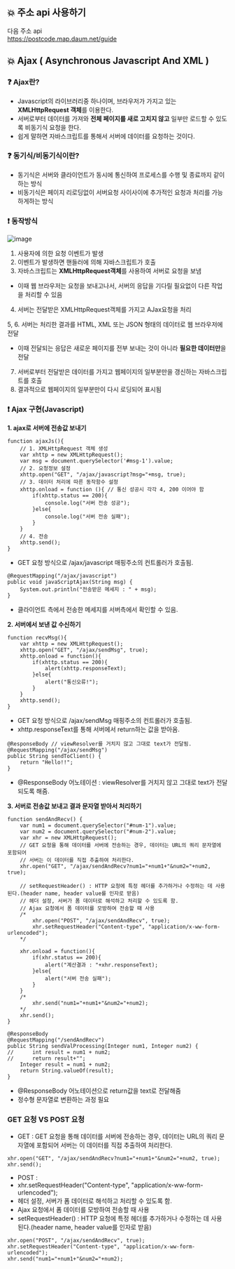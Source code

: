 ## 💥 주소 api 사용하기
다음 주소 api    
https://postcode.map.daum.net/guide
## 💥 Ajax ( Asynchronous Javascript And XML )
### ❓ Ajax란?   
 - Javascript의 라이브러리중 하나이며, 브라우저가 가지고 있는 **XMLHttpRequest 객체**를 이용한다.
 - 서버로부터 데이터를 가져와 **전체 페이지를 새로 고치지 않고** 일부만 로드할 수 있도록 비동기식 요청을 한다.
 - 쉽게 말하면 자바스크립트를 통해서 서버에 데이터를 요청하는 것이다.
    
### ❓ 동기식/비동기식이란?   
 - 동기식은 서버와 클라이언트가 동시에 통신하여 프로세스를 수행 및 종료까지 같이하는 방식
 - 비동기식은 페이지 리로딩없이 서버요청 사이사이에 추가적인 요청과 처리를 가능하게하는 방식

### ❗ 동작방식
![image](https://github.com/user-attachments/assets/1cadcb11-4566-40f5-a766-75abc66346ee)
1. 사용자에 의한 요청 이벤트가 발생
2. 이벤트가 발생하면 핸들러에 의해 자바스크립트가 호출
3. 자바스크립트는 **XMLHttpRequest객체**를 사용하여 서버로 요청을 보냄
  - 이때 웹 브라우저는 요청을 보내고나서, 서버의 응답을 기다릴 필요없이 다른 작업을 처리할 수 있음
4. 서버는 전달받은 XMLHttpRequest객체를 가지고 AJax요청을 처리   
   
5, 6. 서버는 처리한 결과를 HTML, XML 또는 JSON 형태의 데이터로 웹 브라우저에 전달   
  - 이때 전달되는 응답은 새로운 페이지를 전부 보내는 것이 아니라 **필요한 데이터만**을 전달
7. 서버로부터 전달받은 데이터를 가지고 웹페이지의 일부분만을 갱신하는 자바스크립트를 호출
8. 결과적으로 웹페이지의 일부분만이 다시 로딩되어 표시됨

### ❗ Ajax 구현(Javascript)

**1. ajax로 서버에 전송값 보내기**
```
function ajaxJs(){
	// 1. XMLHttpRequest 객체 생성
	var xhttp = new XMLHttpRequest();
	var msg = document.querySelector('#msg-1').value;
	// 2. 요청정보 설정
	xhttp.open("GET", "/ajax/javascript?msg="+msg, true);
	// 3. 데이터 처리에 따른 동작함수 설정
	xhttp.onload = function (){ // 통신 성공시 각각 4, 200 이어야 함
		if(xhttp.status == 200){
			console.log("서버 전송 성공");
		}else{
			console.log("서버 전송 실패");
		}
	}
	// 4. 전송
	xhttp.send();
}

```
 - GET 요청 방식으로 /ajax/javascript 매핑주소의 컨트롤러가 호출됨.

```
@RequestMapping("/ajax/javascript")
public void javaScriptAjax(String msg) {
	System.out.println("전송받은 메세지 : " + msg);
}
```
 - 클라이언트 측에서 전송한 메세지를 서버측에서 확인할 수 있음.
 
**2. 서버에서 보낸 값 수신하기**
```
function recvMsg(){
	var xhttp = new XMLHttpRequest();
	xhttp.open("GET", "/ajax/sendMsg", true);
	xhttp.onload = function(){
		if(xhttp.status == 200){
			alert(xhttp.responseText);
		}else{
			alert("통신오류!");
		}
	}
	xhttp.send();
}
```
 - GET 요청 방식으로 /ajax/sendMsg 매핑주소의 컨트롤러가 호출됨.
 - xhttp.responseText를 통해 서버에서 return하는 값을 받아옴. 

```
@ResponseBody // viewResolver를 거치지 않고 그대로 text가 전달됨.
@RequestMapping("/ajax/sendMsg")
public String sendToClient() {
	return "Hello!!";
}
```
 - @ResponseBody 어노테이션 : viewResolver를 거치지 않고 그대로 text가 전달되도록 해줌.


**3. 서버로 전송값 보내고 결과 문자열 받아서 처리하기**
```
function sendAndRecv() {
	var num1 = document.querySelector("#num-1").value;
	var num2 = document.querySelector("#num-2").value;
	var xhr = new XMLHttpRequest();
	// GET 요청을 통해 데이터를 서버에 전송하는 경우, 데이터는 URL의 쿼리 문자열에 포함되어
	// 서버는 이 데이터를 직접 추출하여 처리한다.
	xhr.open("GET", "/ajax/sendAndRecv?num1="+num1+"&num2="+num2, true);

	// setRequestHeader() : HTTP 요청에 특정 헤더를 추가하거나 수정하는 데 사용된다.(header name, header value를 인자로 받음)
	// 헤더 설정, 서버가 폼 데이터로 해석하고 처리할 수 있도록 함.
	// Ajax 요청에서 폼 데이터를 모방하여 전송할 때 사용
	/* 
		xhr.open("POST", "/ajax/sendAndRecv", true);
		xhr.setRequestHeader("Content-type", "application/x-ww-form-urlencoded"); 
	*/

	xhr.onload = function(){
		if(xhr.status == 200){
			alert("계산결과 : "+xhr.responseText);
		}else{
			alert("서버 전송 실패");
		}
	}
	/* 
		xhr.send("num1="+num1+"&num2="+num2); 
	*/
	xhr.send();
}
```

```
@ResponseBody
@RequestMapping("/sendAndRecv")
public String sendValProcessing(Integer num1, Integer num2) {
//		int result = num1 + num2;	
//		return result+"";
	Integer result = num1 + num2;
	return String.valueOf(result);
}
```

 - @ResponseBody 어노테이션으로 return값을 text로 전달해줌   
 - 정수형 문자열로 변환하는 과정 필요   
 


### GET 요청 VS POST 요청
 - GET : GET 요청을 통해 데이터를 서버에 전송하는 경우, 데이터는 URL의 쿼리 문자열에 포함되어 서버는 이 데이터를 직접 추출하여 처리한다.   
 ```
 xhr.open("GET", "/ajax/sendAndRecv?num1="+num1+"&num2="+num2, true);
 xhr.send();
 ```   
 - POST :
  - xhr.setRequestHeader("Content-type", "application/x-ww-form-urlencoded"); 
  - 헤더 설정, 서버가 폼 데이터로 해석하고 처리할 수 있도록 함.
  - Ajax 요청에서 폼 데이터를 모방하여 전송할 때 사용
  - setRequestHeader() : HTTP 요청에 특정 헤더를 추가하거나 수정하는 데 사용된다.(header name, header value를 인자로 받음)   
 ```
 xhr.open("POST", "/ajax/sendAndRecv", true);
 xhr.setRequestHeader("Content-type", "application/x-ww-form-urlencoded"); 
 xhr.send("num1="+num1+"&num2="+num2);
 ```
